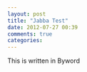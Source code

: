 ```yaml
---
layout: post
title: "Jabba Test"
date: 2012-07-27 00:39
comments: true
categories: 
---
```


This is written in Byword